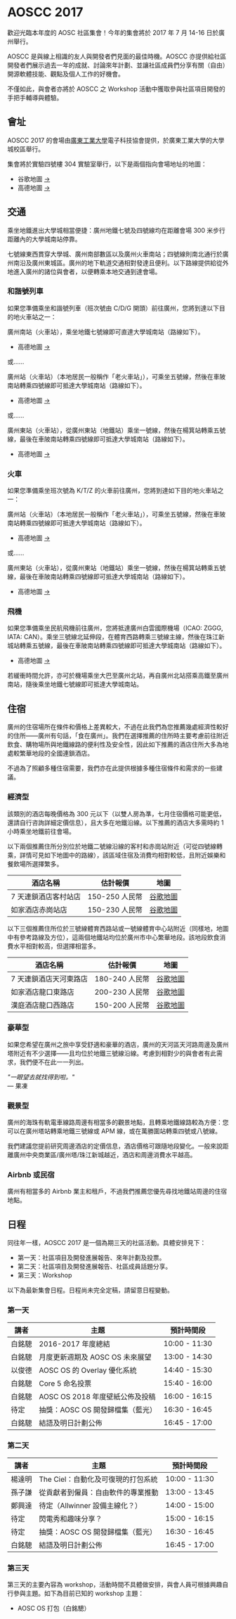 AOSCC 2017
==========

歡迎光臨本年度的 AOSC 社區集會！今年的集會將於 2017 年 7 月 14-16 日於廣州舉行。

AOSCC 是與線上相識的友人與開發者們見面的最佳時機。AOSCC 亦提供給社區開發者們展示過去一年的成就、討論來年計劃、並讓社區成員們分享有關（自由）開源軟體技能、觀點及個人工作的好機會。

不僅如此，與會者亦將於 AOSCC 之 Workshop 活動中獲取參與社區項目開發的手把手輔導與體驗。

會址
----

AOSCC 2017 的會場由[廣東工業大學](http://www.gdut.edu.cn/)電子科技協會提供，於廣東工業大學的大學城校區舉行。

集會將於實驗四號樓 304 實驗室舉行，以下是兩個指向會場地址的地圖：

- 谷歌地圖
[→](https://www.google.com/maps/place/Guangdong+University+of+Technology+Experiment+Building+4,+Panyu+Qu,+Guangzhou+Shi,+Guangdong+Sheng,+China/@23.0400275,113.3957348,16z/data=!4m5!3m4!1s0x3403aad94a278a3f:0xf2ebd2723d97b2f5!8m2!3d23.0378993!4d113.3997973?hl=en)
- 高德地圖 [→](https://gaode.com/search?query=%E4%B8%AD%E5%9B%BD%E5%B9%BF%E4%B8%9C%E7%9C%81%E5%B9%BF%E5%B7%9E%E5%B8%82%E7%95%AA%E7%A6%BA%E5%8C%BA%E5%B9%BF%E4%B8%9C%E5%B7%A5%E4%B8%9A%E5%A4%A7%E5%AD%A6%E5%AE%9E%E9%AA%8C%E5%9B%9B%E5%8F%B7%E6%A5%BC&city=110000&geoobj=116.302288%7C39.808925%7C116.618145%7C40.006178&zoom=12)

交通
----

乘坐地鐵進出大學城相當便捷：廣州地鐵七號及四號線均在距離會場 300 米步行距離內的大學城南站停靠。

七號線東西貫穿大學城、廣州南部數區以及廣州火車南站；四號線則南北通行於廣州南沿及廣州東城區。廣州的地下軌道交通相對發達且便利。以下路線提供給從外地進入廣州的諸位與會者，以便轉乘本地交通到達會場。

### 和諧號列車

如果您準備乘坐和諧號列車（班次號由 C/D/G 開頭）前往廣州，您將到達以下目的地火車站之一：

廣州南站（火車站），乘坐地鐵七號線即可直達大學城南站（路線如下）。

- 高德地圖 [→](http://gaode.com/dir?from%5Bname%5D=%E5%B9%BF%E5%B7%9E%E5%8D%97%E7%AB%99%28%E5%9C%B0%E9%93%81%E7%AB%99%29&from%5Blnglat%5D=113.269125%2C22.988980&from%5Bid%5D=BV10019725-from&from%5Bpoitype%5D=150500&from%5Badcode%5D=440100&from%5Bmodxy%5D=113.269125%2C22.988980&to%5Bid%5D=BV10024365-to&to%5Bname%5D=%E5%A4%A7%E5%AD%A6%E5%9F%8E%E5%8D%97%28%E5%9C%B0%E9%93%81%E7%AB%99%29&to%5Blnglat%5D=113.400557%2C23.043313&to%5Bmodxy%5D=113.400557%2C23.043313&to%5Bpoitype%5D=150500&to%5Badcode%5D=440113&type=bus&policy=2&dateTime=now)

或……

廣州站（火車站）（本地居民一般稱作「老火車站」），可乘坐五號線，然後在車陂南站轉乘四號線即可抵達大學城南站（路線如下）。

- 高德地圖 [→](http://gaode.com/dir?from%5Bid%5D=BV10015177&from%5Bname%5D=%E5%B9%BF%E5%B7%9E%E7%81%AB%E8%BD%A6%E7%AB%99%28%E5%9C%B0%E9%93%81%E7%AB%99%29&from%5Blnglat%5D=113.256603%2C23.148143&from%5Bmodxy%5D=113.256603%2C23.148143&from%5Bpoitype%5D=150500&from%5Badcode%5D=440104&to%5Bid%5D=BV10024365-to&to%5Bname%5D=%E5%A4%A7%E5%AD%A6%E5%9F%8E%E5%8D%97%28%E5%9C%B0%E9%93%81%E7%AB%99%29&to%5Blnglat%5D=113.400557%2C23.043313&to%5Bmodxy%5D=113.400557%2C23.043313&to%5Bpoitype%5D=150500&to%5Badcode%5D=440113&type=bus&policy=2&dateTime=now)

或……

廣州東站（火車站），從廣州東站（地鐵站）乘坐一號線，然後在楊箕站轉乘五號線，最後在車陂南站轉乘四號線即可抵達大學城南站（路線如下）。

- 高德地圖 [→](http://gaode.com/dir?from%5Bid%5D=BV10024357-from&from%5Bname%5D=%E5%B9%BF%E5%B7%9E%E4%B8%9C%E7%AB%99%28%E5%9C%B0%E9%93%81%E7%AB%99%29&from%5Blnglat%5D=113.324851%2C23.150968&from%5Bmodxy%5D=113.324851%2C23.150968&from%5Bpoitype%5D=150500&from%5Badcode%5D=440106&to%5Bid%5D=BV10024365-to&to%5Bname%5D=%E5%A4%A7%E5%AD%A6%E5%9F%8E%E5%8D%97%28%E5%9C%B0%E9%93%81%E7%AB%99%29&to%5Blnglat%5D=113.400557%2C23.043313&to%5Bmodxy%5D=113.400557%2C23.043313&to%5Bpoitype%5D=150500&to%5Badcode%5D=440113&type=bus&policy=0&dateTime=now)

### 火車

如果您準備乘坐班次號為 K/T/Z 的火車前往廣州，您將到達如下目的地火車站之一：

廣州站（火車站）（本地居民一般稱作「老火車站」），可乘坐五號線，然後在車陂南站轉乘四號線即可抵達大學城南站（路線如下）。

- 高德地圖 [→](http://gaode.com/dir?from%5Bid%5D=BV10015177&from%5Bname%5D=%E5%B9%BF%E5%B7%9E%E7%81%AB%E8%BD%A6%E7%AB%99%28%E5%9C%B0%E9%93%81%E7%AB%99%29&from%5Blnglat%5D=113.256603%2C23.148143&from%5Bmodxy%5D=113.256603%2C23.148143&from%5Bpoitype%5D=150500&from%5Badcode%5D=440104&to%5Bid%5D=BV10024365-to&to%5Bname%5D=%E5%A4%A7%E5%AD%A6%E5%9F%8E%E5%8D%97%28%E5%9C%B0%E9%93%81%E7%AB%99%29&to%5Blnglat%5D=113.400557%2C23.043313&to%5Bmodxy%5D=113.400557%2C23.043313&to%5Bpoitype%5D=150500&to%5Badcode%5D=440113&type=bus&policy=2&dateTime=now)

或……

廣州東站（火車站），從廣州東站（地鐵站）乘坐一號線，然後在楊箕站轉乘五號線，最後在車陂南站轉乘四號線即可抵達大學城南站（路線如下）。

- 高德地圖 [→](http://gaode.com/dir?from%5Bid%5D=BV10024357-from&from%5Bname%5D=%E5%B9%BF%E5%B7%9E%E4%B8%9C%E7%AB%99%28%E5%9C%B0%E9%93%81%E7%AB%99%29&from%5Blnglat%5D=113.324851%2C23.150968&from%5Bmodxy%5D=113.324851%2C23.150968&from%5Bpoitype%5D=150500&from%5Badcode%5D=440106&to%5Bid%5D=BV10024365-to&to%5Bname%5D=%E5%A4%A7%E5%AD%A6%E5%9F%8E%E5%8D%97%28%E5%9C%B0%E9%93%81%E7%AB%99%29&to%5Blnglat%5D=113.400557%2C23.043313&to%5Bmodxy%5D=113.400557%2C23.043313&to%5Bpoitype%5D=150500&to%5Badcode%5D=440113&type=bus&policy=0&dateTime=now)


### 飛機

如果您準備乘坐民航飛機前往廣州，您將抵達廣州白雲國際機場（ICAO: ZGGG, IATA: CAN）。乘坐三號線北延伸段，在體育西路轉乘三號線主線，然後在珠江新城站轉乘五號線，最後在車陂南站轉乘四號線即可抵達大學城南站（路線如下）。

- 高德地圖 [→](http://gaode.com/dir?from%5Bid%5D=BV10024349&from%5Bname%5D=%E6%9C%BA%E5%9C%BA%E5%8D%97%28%E5%9C%B0%E9%93%81%E7%AB%99%29&from%5Blnglat%5D=113.303098%2C23.386691&from%5Bmodxy%5D=113.303098%2C23.386691&from%5Bpoitype%5D=150500&from%5Badcode%5D=440114&to%5Bid%5D=BV10024365-to&to%5Bname%5D=%E5%A4%A7%E5%AD%A6%E5%9F%8E%E5%8D%97%28%E5%9C%B0%E9%93%81%E7%AB%99%29&to%5Blnglat%5D=113.400557%2C23.043313&to%5Bmodxy%5D=113.400557%2C23.043313&to%5Bpoitype%5D=150500&to%5Badcode%5D=440113&type=bus&policy=0&dateTime=now)

若緩衝時間允許，亦可於機場乘坐大巴至廣州北站，再自廣州北站搭乘高鐵至廣州南站，隨後乘坐地鐵七號線即可抵達大學城南站。

住宿
----

廣州的住宿場所在條件和價格上差異較大，不過在此我們為您推薦幾處經濟性較好的住所——廣州有句話，「食在廣州」。我們在選擇推薦的住所時主要考慮前往附近飲食、購物場所與地鐵線路的便利性及安全性，因此如下推薦的酒店住所大多為地處較繁華地段的全國連鎖酒店。

不過為了照顧多種住宿需要，我們亦在此提供根據多種住宿條件和需求的一些建議。

### 經濟型

該類別的酒店每晚價格為 300 元以下（以雙人房為準，七月住宿價格可能更低，還請自行咨詢詳細定價信息），且大多在地鐵沿線。以下推薦的酒店大多需時約 1 小時乘坐地鐵前往會場。

以下兩個推薦住所分別位於地鐵二號線沿線的客村和赤崗站附近（可從四號線轉乘，詳情可見如下地圖中的路線），該區域住宿及消費均相對較低，且附近娛樂和餐飲場所選擇繁多。

| 酒店名稱 | 估計報價 | 地圖 |
| ------- | -------- | ---- |
| 7 天連鎖酒店客村站店 | 150-250 人民幣 | [谷歌地圖](https://www.google.com/maps/dir/%E4%B8%AD%E5%9B%BD%E5%B9%BF%E4%B8%9C%E7%9C%81%E5%B9%BF%E5%B7%9E%E5%B8%82%E6%B5%B7%E7%8F%A0%E5%8C%BA7%E5%A4%A9%E8%BF%9E%E9%94%81%E9%85%92%E5%BA%97%E5%B9%BF%E5%B7%9E%E5%AE%A2%E6%9D%91%E5%9C%B0%E9%93%81%E7%AB%99%E4%BA%8C%E5%BA%97/%E4%B8%AD%E5%9B%BD%E5%B9%BF%E4%B8%9C%E7%9C%81%E5%B9%BF%E5%B7%9E%E5%B8%82%E7%95%AA%E7%A6%BA%E5%8C%BA%E5%A4%A7%E5%AD%A6%E5%9F%8E%E5%8D%97/@23.0715992,113.325116,13z/am=t/data=!4m14!4m13!1m5!1m1!1s0x3402ff64fca50aff:0x4565fe4c47133a2d!2m2!1d113.3213702!2d23.0995606!1m5!1m1!1s0x3403aadca1aebf87:0x81777d6212316865!2m2!1d113.400431!2d23.04342!3e3?hl=en) |
| 如家酒店赤崗站店 | 150-230 人民幣 | [谷歌地圖](https://www.google.com/maps/dir/%E4%B8%AD%E5%9B%BD%E5%B9%BF%E4%B8%9C%E7%9C%81%E5%B9%BF%E5%B7%9E%E5%B8%82%E7%95%AA%E7%A6%BA%E5%8C%BA%E5%A4%A7%E5%AD%A6%E5%9F%8E%E5%8D%97/Home+Inn+%EF%BC%88Guangzhou+Pazhou+Chigang+Subway+Station+Branch%EF%BC%89,+Haizhu+Qu,+Guangzhou+Shi,+Guangdong+Sheng,+China/@23.0808225,113.3265942,14z/data=!4m14!4m13!1m5!1m1!1s0x3403aadca1aebf87:0x81777d6212316865!2m2!1d113.400431!2d23.04342!1m5!1m1!1s0x3402ff796c5cb053:0xf0f4533f68f4d2f9!2m2!1d113.3300231!2d23.0966575!3e3?hl=en) |

以下三個推薦住所位於三號線體育西路站或一號線體育中心站附近（同樣地，地圖中有參考路線及方位），這兩個地鐵站均位於廣州市中心繁華地段。該地段飲食消費水平相對較高，但選擇相當多。

| 酒店名稱 | 估計報價 | 地圖 |
| ------- | -------- | ---- |
| 7 天連鎖酒店天河東路店 | 180-240 人民幣 | [谷歌地圖](https://www.google.com/maps/dir/%E4%B8%AD%E5%9B%BD%E5%B9%BF%E4%B8%9C%E7%9C%81%E5%B9%BF%E5%B7%9E%E5%B8%82%E7%95%AA%E7%A6%BA%E5%8C%BA%E5%A4%A7%E5%AD%A6%E5%9F%8E%E5%8D%97/%E4%B8%AD%E5%9B%BD%E5%B9%BF%E4%B8%9C%E7%9C%81%E5%B9%BF%E5%B7%9E%E5%B8%82%E5%A4%A9%E6%B2%B3%E5%8C%BA%E5%A4%A9%E6%B2%B3%E4%B8%9C%E8%B7%AF7%E5%A4%A9%E8%BF%9E%E9%94%81%E9%85%92%E5%BA%97/@23.1340415,113.3304242,16z/data=!4m14!4m13!1m5!1m1!1s0x3403aadca1aebf87:0x81777d6212316865!2m2!1d113.400431!2d23.04342!1m5!1m1!1s0x3402feff741d497f:0x7986c2f6e14338bf!2m2!1d113.3330003!2d23.1366493!3e3?hl=en) |
| 如家酒店龍口東路店 | 200-230 人民幣 | [谷歌地圖](https://www.google.com/maps/dir/%E4%B8%AD%E5%9B%BD%E5%B9%BF%E4%B8%9C%E7%9C%81%E5%B9%BF%E5%B7%9E%E5%B8%82%E7%95%AA%E7%A6%BA%E5%8C%BA%E5%A4%A7%E5%AD%A6%E5%9F%8E%E5%8D%97/%E4%B8%AD%E5%9B%BD%E5%B9%BF%E4%B8%9C%E7%9C%81%E5%B9%BF%E5%B7%9E%E5%B8%82%E5%A4%A9%E6%B2%B3%E5%8C%BA%E9%BE%99%E5%8F%A3%E4%B8%9C%E8%B7%AF%E5%A6%82%E5%AE%B6%E5%BF%AB%E6%8D%B7%E9%85%92%E5%BA%97/@23.0904896,113.325314,13z/data=!3m1!4b1!4m14!4m13!1m5!1m1!1s0x3403aadca1aebf87:0x81777d6212316865!2m2!1d113.400431!2d23.04342!1m5!1m1!1s0x3402fe53e6978831:0xc8caf0eddc8e5494!2m2!1d113.341839!2d23.137409!3e3?hl=en) |
| 漢庭酒店龍口西路店 | 150-200 人民幣 | [谷歌地圖](https://www.google.com/maps/dir/%E4%B8%AD%E5%9B%BD%E5%B9%BF%E4%B8%9C%E7%9C%81%E5%B9%BF%E5%B7%9E%E5%B8%82%E7%95%AA%E7%A6%BA%E5%8C%BA%E5%A4%A7%E5%AD%A6%E5%9F%8E%E5%8D%97/%E4%B8%AD%E5%9B%BD%E5%B9%BF%E4%B8%9C%E7%9C%81%E5%B9%BF%E5%B7%9E%E5%B8%82%E5%A4%A9%E6%B2%B3%E5%8C%BA%E9%BE%99%E5%8F%A3%E8%A5%BF%E8%B7%AF%E6%B1%89%E5%BA%AD%E8%BF%9E%E9%94%81%E9%85%92%E5%BA%97/@23.0904411,113.325314,13z/data=!3m1!4b1!4m14!4m13!1m5!1m1!1s0x3403aadca1aebf87:0x81777d6212316865!2m2!1d113.400431!2d23.04342!1m5!1m1!1s0x3402fe55c79e05f3:0x4f269b15040c86e5!2m2!1d113.3368226!2d23.137312!3e3?hl=en) |

### 豪華型

如果您希望在廣州之旅中享受舒適和豪華的酒店，廣州的天河區天河路周邊及廣州塔附近有不少選擇——且均位於地鐵三號線沿線。考慮到相對少的與會者有此需求，我們便不在此一一列出。

*"一眼望去就找得到啦。"*  
— 果凍

### 觀景型

廣州的海珠有軌電車線路周邊有相當多的觀景地點，且轉乘地鐵線路較為方便：您可以在廣州塔站轉乘地鐵三號線或 APM 線，或在萬勝圍站轉乘四號或八號線。

我們建議您提前研究周邊酒店的定價信息，酒店價格可跟隨地段變化。一般來說距離廣州中央商業區/廣州塔/珠江新城越近，酒店和周邊消費水平越高。

### Airbnb 或民宿

廣州有相當多的 Airbnb 業主和租戶，不過我們推薦您優先尋找地鐵站周邊的住宿地點。

日程
----

同往年一樣，AOSCC 2017 是一個為期三天的社區活動。具體安排見下：

- 第一天：社區項目及開發進展報告、來年計劃及投票。
- 第二天：社區項目及開發進展報告、社區成員話題分享。
- 第三天：Workshop

以下為最新集會日程。日程尚未完全定稿，請留意日程變動。

### 第一天

| 講者      | 主題                                     | 預計時間段     |
|----------|-----------------------------------------|---------------|
| 白銘驄    | 2016-2017 年度總結                       | 10:00 - 11:30 |
| 白銘驄    | 月度更新週期及 AOSC OS 未來展望             | 13:00 - 14:30 |
| 以俊德    | AOSC OS 的 Overlay 優化系統               | 14:40 - 15:30 |
| 白銘驄    | Core 5 命名投票                          | 15:40 - 16:00 |
| 白銘驄    | AOSC OS 2018 年度壁紙公佈及投稿            | 16:00 - 16:15 |
| 待定      | 抽獎：AOSC OS 開發歸檔集（藍光）            | 16:30 - 16:45 |
| 白銘驄    | 結語及明日計劃公佈                         | 16:45 - 17:00 |

### 第二天

| 講者      | 主題                                     | 預計時間段     |
|----------|-----------------------------------------|---------------|
| 楊達明    | The Ciel：自動化及可復現的打包系統          | 10:00 - 11:30 |
| 孫子謙    | 從貢獻者到僱員：自由軟件的專業推動            | 13:00 - 13:45 |
| 鄭興達    | 待定（Allwinner 設備主線化？）             | 14:00 - 15:00 |
| 待定      | 閃電秀和趣味分享？                         | 15:00 - 16:15 |
| 待定      | 抽獎：AOSC OS 開發歸檔集（藍光）            | 16:30 - 16:45 |
| 白銘驄    | 結語及明日計劃公佈                         | 16:45 - 17:00 |

### 第三天

第三天的主要內容為 workshop，活動時間不具體做安排，與會人員可根據興趣自行參與主題。如下為目前已知的 workshop 主題：

- AOSC OS 打包（白銘驄）
